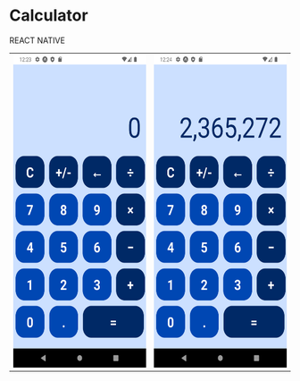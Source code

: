 # Calculator
REACT NATIVE
<table>
  <tr>
    <td><img src="/assets/screenshot.png" width=270 height=560></td>
    <td><img src="/assets/screenshot2.png" width=270 height=560></td>
  </tr>
 </table>
